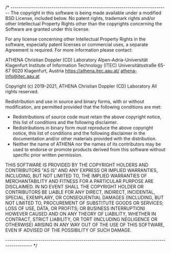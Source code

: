 /* -----------------------------------------------------------------------------
The copyright in this software is being made available under a modified BSD
License, included below. No patent rights, trademark rights and/or 
other Intellectual Property Rights other than the copyrights concerning 
the Software are granted under this license.

For any license concerning other Intellectual Property Rights in the software, 
especially patent licenses or commercial uses, a separate Agreement is required. 
For more information please contact:

ATHENA Christian Doppler (CD) Laboratory
Alpen-Adria-Universität Klagenfurt
Institute of Information Technology (ITEC)
Universitätsstraße 65-67
9020 Klagenfurt, Austria
https://athena.itec.aau.at/
athena-info@itec.aau.at

Copyright (c) 2019-2021, ATHENA Christian Doppler (CD) Laboratory 
All rights reserved.

Redistribution and use in source and binary forms, with or without
modification, are permitted provided that the following conditions are met:

 * Redistributions of source code must retain the above copyright notice,
   this list of conditions and the following disclaimer.
 * Redistributions in binary form must reproduce the above copyright notice,
   this list of conditions and the following disclaimer in the documentation
   and/or other materials provided with the distribution.
 * Neither the name of ATHENA nor the names of its contributors may
   be used to endorse or promote products derived from this software without
   specific prior written permission.

THIS SOFTWARE IS PROVIDED BY THE COPYRIGHT HOLDERS AND CONTRIBUTORS "AS IS"
AND ANY EXPRESS OR IMPLIED WARRANTIES, INCLUDING, BUT NOT LIMITED TO, THE
IMPLIED WARRANTIES OF MERCHANTABILITY AND FITNESS FOR A PARTICULAR PURPOSE
ARE DISCLAIMED. IN NO EVENT SHALL THE COPYRIGHT HOLDER OR CONTRIBUTORS
BE LIABLE FOR ANY DIRECT, INDIRECT, INCIDENTAL, SPECIAL, EXEMPLARY, OR
CONSEQUENTIAL DAMAGES (INCLUDING, BUT NOT LIMITED TO, PROCUREMENT OF
SUBSTITUTE GOODS OR SERVICES; LOSS OF USE, DATA, OR PROFITS; OR BUSINESS
INTERRUPTION) HOWEVER CAUSED AND ON ANY THEORY OF LIABILITY, WHETHER IN
CONTRACT, STRICT LIABILITY, OR TORT (INCLUDING NEGLIGENCE OR OTHERWISE)
ARISING IN ANY WAY OUT OF THE USE OF THIS SOFTWARE, EVEN IF ADVISED OF
THE POSSIBILITY OF SUCH DAMAGE.

------------------------------------------------------------------------------------------- */

